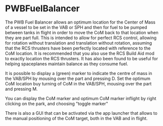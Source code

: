 PWBFuelBalancer
===============
The PWB Fuel Balancer allows an optimum location for the Center of Mass of a vessel to be set in the VAB or SPH and then for fuel to be pumped between tanks in flight in order to move the CoM back to that location when they are part full. This is intended to allow for perfect RCS control, allowing for rotation without translation and translation without rotation, assuming that the RCS thrusters have been perfectly located with reference to the CoM location. It is recommended that you also use the RCS Build Aid mod to exactly location the RCS thrusters. It has also been found to be useful for helping spaceplanes maintain balance as they consume fuel.

It is possible to display a (green) marker to indicate the centre of mass in the VAB/SPH by mousing over the part and pressing D. Set the optimum CoM location buy turning of CoM in the VAB/SPH, mousing over the part and pressing M.

You can display the CoM marker and optimum CoM marker inflight by right clicking on the park, and choosing "toggle marker" 

There is also a GUI that can be activated via the app launcher that allows to the manual positioning of the CoM target, both in the VAB and in flight.

